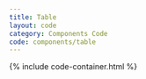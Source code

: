 ```yaml
---
title: Table
layout: code
category: Components Code
code: components/table
---
```


{% include code-container.html %}
